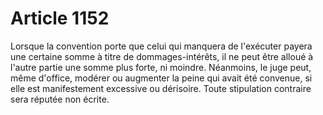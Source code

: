 # Article 1152

Lorsque la convention porte que celui qui manquera de l'exécuter payera une certaine somme à titre de dommages-intérêts, il ne peut être alloué à l'autre partie une somme plus forte, ni moindre.   Néanmoins, le juge peut, même d'office, modérer ou augmenter la peine qui avait été convenue, si elle est manifestement excessive ou dérisoire. Toute stipulation contraire sera réputée non écrite.